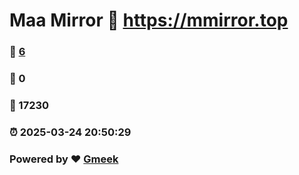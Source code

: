 # Maa Mirror :link: https://mmirror.top 
### :page_facing_up: [6](https://mmirror.top/tag.html) 
### :speech_balloon: 0 
### :hibiscus: 17230 
### :alarm_clock: 2025-03-24 20:50:29 
### Powered by :heart: [Gmeek](https://github.com/Meekdai/Gmeek)
